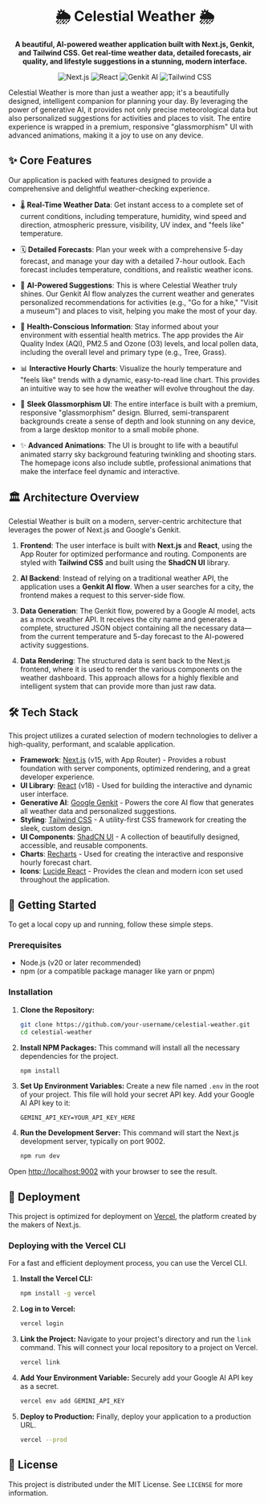 <div align="center">

# 🌦️ Celestial Weather 🌦️

**A beautiful, AI-powered weather application built with Next.js, Genkit, and Tailwind CSS. Get real-time weather data, detailed forecasts, air quality, and lifestyle suggestions in a stunning, modern interface.**

</div>

<p align="center">
  <img src="https://img.shields.io/badge/Next.js-15.x-black?style=for-the-badge&logo=next.js&logoColor=white" alt="Next.js">
  <img src="https://img.shields.io/badge/React-18-blue?style=for-the-badge&logo=react&logoColor=61DAFB" alt="React">
  <img src="https://img.shields.io/badge/Genkit-AI-orange?style=for-the-badge&logo=google&logoColor=white" alt="Genkit AI">
  <img src="https://img.shields.io/badge/Tailwind_CSS-3-38B2AC?style=for-the-badge&logo=tailwind-css&logoColor=white" alt="Tailwind CSS">
</p>

Celestial Weather is more than just a weather app; it's a beautifully designed, intelligent companion for planning your day. By leveraging the power of generative AI, it provides not only precise meteorological data but also personalized suggestions for activities and places to visit. The entire experience is wrapped in a premium, responsive "glassmorphism" UI with advanced animations, making it a joy to use on any device.

## ✨ Core Features

Our application is packed with features designed to provide a comprehensive and delightful weather-checking experience.

-   🌡️ **Real-Time Weather Data**: Get instant access to a complete set of current conditions, including temperature, humidity, wind speed and direction, atmospheric pressure, visibility, UV index, and "feels like" temperature.

-   🗓️ **Detailed Forecasts**: Plan your week with a comprehensive 5-day forecast, and manage your day with a detailed 7-hour outlook. Each forecast includes temperature, conditions, and realistic weather icons.

-   🧠 **AI-Powered Suggestions**: This is where Celestial Weather truly shines. Our Genkit AI flow analyzes the current weather and generates personalized recommendations for activities (e.g., "Go for a hike," "Visit a museum") and places to visit, helping you make the most of your day.

-   🍃 **Health-Conscious Information**: Stay informed about your environment with essential health metrics. The app provides the Air Quality Index (AQI), PM2.5 and Ozone (O3) levels, and local pollen data, including the overall level and primary type (e.g., Tree, Grass).

-   📊 **Interactive Hourly Charts**: Visualize the hourly temperature and "feels like" trends with a dynamic, easy-to-read line chart. This provides an intuitive way to see how the weather will evolve throughout the day.

-   📱 **Sleek Glassmorphism UI**: The entire interface is built with a premium, responsive "glassmorphism" design. Blurred, semi-transparent backgrounds create a sense of depth and look stunning on any device, from a large desktop monitor to a small mobile phone.

-   ✨ **Advanced Animations**: The UI is brought to life with a beautiful animated starry sky background featuring twinkling and shooting stars. The homepage icons also include subtle, professional animations that make the interface feel dynamic and interactive.

## 🏛️ Architecture Overview

Celestial Weather is built on a modern, server-centric architecture that leverages the power of Next.js and Google's Genkit.

1.  **Frontend**: The user interface is built with **Next.js** and **React**, using the App Router for optimized performance and routing. Components are styled with **Tailwind CSS** and built using the **ShadCN UI** library.

2.  **AI Backend**: Instead of relying on a traditional weather API, the application uses a **Genkit AI flow**. When a user searches for a city, the frontend makes a request to this server-side flow.

3.  **Data Generation**: The Genkit flow, powered by a Google AI model, acts as a mock weather API. It receives the city name and generates a complete, structured JSON object containing all the necessary data—from the current temperature and 5-day forecast to the AI-powered activity suggestions.

4.  **Data Rendering**: The structured data is sent back to the Next.js frontend, where it is used to render the various components on the weather dashboard. This approach allows for a highly flexible and intelligent system that can provide more than just raw data.

## 🛠️ Tech Stack

This project utilizes a curated selection of modern technologies to deliver a high-quality, performant, and scalable application.

-   **Framework**: [Next.js](https://nextjs.org/) (v15, with App Router) - Provides a robust foundation with server components, optimized rendering, and a great developer experience.
-   **UI Library**: [React](https://react.dev/) (v18) - Used for building the interactive and dynamic user interface.
-   **Generative AI**: [Google Genkit](https://firebase.google.com/docs/genkit) - Powers the core AI flow that generates all weather data and personalized suggestions.
-   **Styling**: [Tailwind CSS](https://tailwindcss.com/) - A utility-first CSS framework for creating the sleek, custom design.
-   **UI Components**: [ShadCN UI](https://ui.shadcn.com/) - A collection of beautifully designed, accessible, and reusable components.
-   **Charts**: [Recharts](https://recharts.org/) - Used for creating the interactive and responsive hourly forecast chart.
-   **Icons**: [Lucide React](https://lucide.dev/guide/packages/lucide-react) - Provides the clean and modern icon set used throughout the application.

## 🚀 Getting Started

To get a local copy up and running, follow these simple steps.

### Prerequisites

-   Node.js (v20 or later recommended)
-   npm (or a compatible package manager like yarn or pnpm)

### Installation

1.  **Clone the Repository:**
    ```sh
    git clone https://github.com/your-username/celestial-weather.git
    cd celestial-weather
    ```

2.  **Install NPM Packages:**
    This command will install all the necessary dependencies for the project.
    ```sh
    npm install
    ```

3.  **Set Up Environment Variables:**
    Create a new file named `.env` in the root of your project. This file will hold your secret API key. Add your Google AI API key to it:
    ```env
    GEMINI_API_KEY=YOUR_API_KEY_HERE
    ```

4.  **Run the Development Server:**
    This command will start the Next.js development server, typically on port 9002.
    ```sh
    npm run dev
    ```

Open [http://localhost:9002](http://localhost:9002) with your browser to see the result.

## 🚀 Deployment

This project is optimized for deployment on [Vercel](https://vercel.com/), the platform created by the makers of Next.js.

### Deploying with the Vercel CLI

For a fast and efficient deployment process, you can use the Vercel CLI.

1.  **Install the Vercel CLI:**
    ```sh
    npm install -g vercel
    ```
2.  **Log in to Vercel:**
    ```sh
    vercel login
    ```
3.  **Link the Project:**
    Navigate to your project's directory and run the `link` command. This will connect your local repository to a project on Vercel.
    ```sh
    vercel link
    ```
4.  **Add Your Environment Variable:**
    Securely add your Google AI API key as a secret.
    ```sh
    vercel env add GEMINI_API_KEY
    ```
5.  **Deploy to Production:**
    Finally, deploy your application to a production URL.
    ```sh
    vercel --prod
    ```

## 📄 License

This project is distributed under the MIT License. See `LICENSE` for more information.
